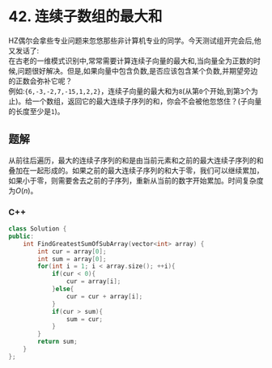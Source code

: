 # 42. 连续子数组的最大和

HZ偶尔会拿些专业问题来忽悠那些非计算机专业的同学。今天测试组开完会后,他又发话了:  
在古老的一维模式识别中,常常需要计算连续子向量的最大和,当向量全为正数的时候,问题很好解决。但是,如果向量中包含负数,是否应该包含某个负数,并期望旁边的正数会弥补它呢？  
例如:`{6,-3,-2,7,-15,1,2,2}`，连续子向量的最大和为`8`(从第`0`个开始,到第`3`个为止)。给一个数组，返回它的最大连续子序列的和，你会不会被他忽悠住？(子向量的长度至少是`1`)。

## 题解

从前往后遍历，最大的连续子序列的和是由当前元素和之前的最大连续子序列的和叠加在一起形成的。如果之前的最大连续子序列的和大于零，我们可以继续累加，如果小于零，则需要舍去之前的子序列，重新从当前的数字开始累加。时间复杂度为$O(n)$。

### C++

```cpp
class Solution {
public:
    int FindGreatestSumOfSubArray(vector<int> array) {
        int cur = array[0];
        int sum = array[0];
        for(int i = 1; i < array.size(); ++i){
            if(cur < 0){
                cur = array[i];
            }else{
                cur = cur + array[i];
            }
            if(cur > sum){
                sum = cur;
            }
        }
        return sum;
    }
};
```
